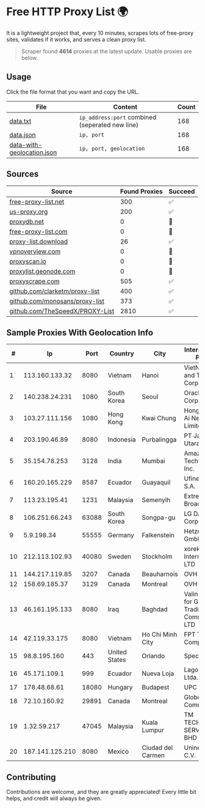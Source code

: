 
# Free HTTP Proxy List 🌍

It is a lightweight project that, every 10 minutes, scrapes lots of free-proxy sites, validates if it works, and serves a clean proxy list.


> Scraper found **4614** proxies at the latest update. Usable proxies are below.

## Usage

Click the file format that you want and copy the URL.


|File|Content|Count|
|----|-------|-----|
|[data.txt](https://raw.githubusercontent.com/themiralay/Proxy-List-World/master/data.txt)|`ip_address:port` combined (seperated new line)|168|
|[data.json](https://raw.githubusercontent.com/themiralay/Proxy-List-World/master/data.json)|`ip, port`|168|
|[data-with-geolocation.json](https://raw.githubusercontent.com/themiralay/Proxy-List-World/master/data-with-geolocation.json)|`ip, port, geolocation`|168|

## Sources

|Source|Found Proxies|Succeed|
|------|-------------|-------|
|[free-proxy-list.net](https://free-proxy-list.net)|300|✅|
|[us-proxy.org](https://www.us-proxy.org)|200|✅|
|[proxydb.net](http://proxydb.net)|0|🚫|
|[free-proxy-list.com](https://free-proxy-list.com/?page=&port=&type%5B%5D=http&type%5B%5D=https&up_time=0&search=Search)|0|🚫|
|[proxy-list.download](https://www.proxy-list.download/HTTP)|26|✅|
|[vpnoverview.com](https://vpnoverview.com/privacy/anonymous-browsing/free-proxy-servers)|0|🚫|
|[proxyscan.io](https://www.proxyscan.io)|0|🚫|
|[proxylist.geonode.com](https://proxylist.geonode.com/api/proxy-list?limit=300&page=1&sort_by=lastChecked&sort_type=desc&protocols=http,https)|0|🚫|
|[proxyscrape.com](https://api.proxyscrape.com/v2/?request=displayproxies&protocol=http&timeout=10000&country=all&ssl=all&anonymity=all)|505|✅|
|[github.com/clarketm/proxy-list](https://raw.githubusercontent.com/clarketm/proxy-list/master/proxy-list-raw.txt)|400|✅|
|[github.com/monosans/proxy-list](https://raw.githubusercontent.com/monosans/proxy-list/main/proxies/http.txt)|373|✅|
|[github.com/TheSpeedX/PROXY-List](https://raw.githubusercontent.com/TheSpeedX/PROXY-List/master/http.txt)|2810|✅|


## Sample Proxies With Geolocation Info

|#|Ip|Port|Country|City|Internet Service Provider|
|-|--|----|-------|----|-------------------------|
|1|113.160.133.32|8080|Vietnam|Hanoi|VietNam Post and Telecom Corporation|
|2|140.238.24.231|1080|South Korea|Seoul|Oracle Corporation|
|3|103.27.111.156|1080|Hong Kong|Kwai Chung|Hong Kong San Ai Net Int'l Limited|
|4|203.190.46.89|8080|Indonesia|Purbalingga|PT Jaring Lintas Utara|
|5|35.154.78.253|3128|India|Mumbai|Amazon Technologies Inc.|
|6|160.20.165.229|8587|Ecuador|Guayaquil|Ufinet Panama S.A.|
|7|113.23.195.41|1231|Malaysia|Semenyih|Extreme Broadband|
|8|106.251.66.243|63088|South Korea|Songpa-gu|LG DACOM Corporation|
|9|5.9.198.34|55555|Germany|Falkenstein|Hetzner Online GmbH|
|10|212.113.102.93|40080|Sweden|Stockholm|xorek.cloud International LTD|
|11|144.217.119.85|3207|Canada|Beauharnois|OVH Hosting|
|12|158.69.185.37|3129|Canada|Montreal|OVH SAS|
|13|46.161.195.133|8080|Iraq|Baghdad|Valin Company for General Trading and Communication LTD|
|14|42.119.33.175|8080|Vietnam|Ho Chi Minh City|FPT Telecom Company|
|15|98.8.195.160|443|United States|Orlando|Spectrum|
|16|45.171.109.1|999|Ecuador|Nueva Loja|Lagonet-tv Cia. Ltda.|
|17|178.48.68.61|18080|Hungary|Budapest|UPC|
|18|72.10.160.92|29891|Canada|Montreal|GloboTech Communications|
|19|1.32.59.217|47045|Malaysia|Kuala Lumpur|TM TECHNOLOGY SERVICES SDN BHD|
|20|187.141.125.210|8080|Mexico|Ciudad del Carmen|Uninet S.A. de C.V.|



## Contributing

Contributions are welcome, and they are greatly appreciated! Every
little bit helps, and credit will always be given.

